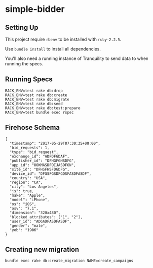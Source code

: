 # simple-bidder

## Setting Up

This project require `rbenv` to be installed with `ruby-2.2.5`.

Use `bundle install` to install all dependencies.

You'll also need a running instance of Tranquility to send data to when running the specs.

## Running Specs

```
RACK_ENV=test rake db:drop
RACK_ENV=test rake db:create
RACK_ENV=test rake db:migrate
RACK_ENV=test rake db:seed
RACK_ENV=test rake db:test:prepare
RACK_ENV=test bundle exec rspec
```

## Firehose Schema

```
{
  "timestamp": "2017-05-29T07:30:35+00:00",
  "bid_requests": 1,
  "type": "bid_request",
  "exchange_id": "ADFDFGDAF",
  "publisher_id": "DFHGFGNSDFG",
  "app_id": "OOKMASDFOIJASDFON",
  "site_id": "DFHSFHSFDGDFG",
  "device_id": "DFGSFGSDFGDSFASDFASDF",
  "country": "USA",
  "region": "CA",
  "city": "Los Angeles",
  "js": true,
  "make": "Apple",
  "model": "iPhone",
  "os": "iOS",
  "osv": "7.1",
  "dimension": "320x480",
  "blocked_attributes": ["1", "2"],
  "user_id": "ADGADFASDFASDF",
  "gender": "male",
  "yob": "1986"
}
```

## Creating new migration

```
bundle exec rake db:create_migration NAME=create_campaigns
```
